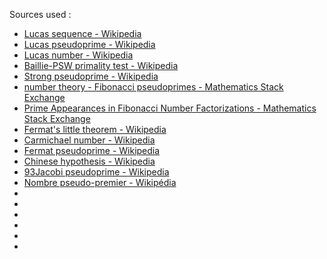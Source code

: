 Sources used :
 - [Lucas sequence - Wikipedia](https://en.wikipedia.org/wiki/Lucas_sequence)
 - [Lucas pseudoprime - Wikipedia](https://en.wikipedia.org/wiki/Lucas_pseudoprime)
 - [Lucas number - Wikipedia](https://en.wikipedia.org/wiki/Lucas_number)
 - [Baillie-PSW primality test - Wikipedia](https://en.wikipedia.org/wiki/Baillie%E2%80%93PSW_primality_test)
 - [Strong pseudoprime - Wikipedia](https://en.wikipedia.org/wiki/Strong_pseudoprime)
 - [number theory - Fibonacci pseudoprimes - Mathematics Stack Exchange](https://math.stackexchange.com/questions/2193215/fibonacci-pseudoprimes)
 - [Prime Appearances in Fibonacci Number Factorizations - Mathematics Stack Exchange](https://math.stackexchange.com/questions/37955/prime-appearances-in-fibonacci-number-factorizations/37957#37957)
 - [Fermat's little theorem - Wikipedia](https://en.wikipedia.org/wiki/Fermat%27s_little_theorem)
 - [Carmichael number - Wikipedia](https://en.wikipedia.org/wiki/Carmichael_number)
 - [Fermat pseudoprime - Wikipedia](https://en.wikipedia.org/wiki/Fermat_pseudoprime)
 - [Chinese hypothesis - Wikipedia](https://en.wikipedia.org/wiki/Chinese_hypothesis)
 - [93Jacobi pseudoprime - Wikipedia](https://en.wikipedia.org/wiki/Euler%E2%80%93Jacobi_pseudoprime)
 - [Nombre pseudo-premier - Wikipédia](https://fr.wikipedia.org/wiki/Nombre_pseudo-premier)
 - []()
 - []()
 - []()
 - []()
 - []()
 - []()
